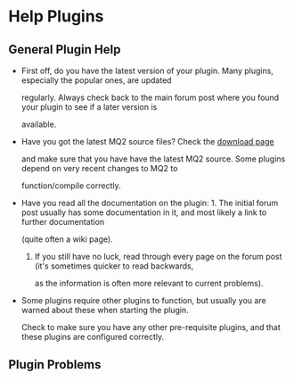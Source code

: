 # Help Plugins

## General Plugin Help

* First off, do you have the latest version of your plugin. Many plugins, especially the popular ones, are updated

  regularly. Always check back to the main forum post where you found your plugin to see if a later version is

  available.

* Have you got the latest MQ2 source files? Check the [download page](https://macroquest2.com/main.php?p=download)

  and make sure that you have have the latest MQ2 source. Some plugins depend on very recent changes to MQ2 to

  function/compile correctly.

* Have you read all the documentation on the plugin: 1. The initial forum post usually has some documentation in it, and most likely a link to further documentation

  \(quite often a wiki page\).

  1. If you still have no luck, read through every page on the forum post \(it's sometimes quicker to read backwards,

     as the information is often more relevant to current problems\).

* Some plugins require other plugins to function, but usually you are warned about these when starting the plugin.

  Check to make sure you have any other pre-requisite plugins, and that these plugins are configured correctly.

## Plugin Problems

